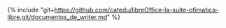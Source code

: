 {% include "git+https://github.com/catedu/libreOffice-la-suite-ofimatica-libre.git/documentos_de_writer.md" %}